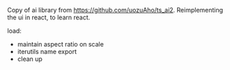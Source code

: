 Copy of ai library from https://github.com/uozuAho/ts_ai2. Reimplementing the ui in react, to learn
react.

load:
- maintain aspect ratio on scale
- iterutils name export
- clean up